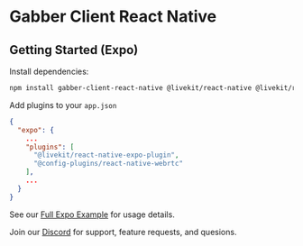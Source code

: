# Gabber Client React Native

## Getting Started (Expo)


Install dependencies:

```bash
npm install gabber-client-react-native @livekit/react-native @livekit/react-native-expo-plugin @livekit/react-native-webrtc @config-plugins/react-native-webrtc
```

Add plugins to your `app.json`

```json
{
  "expo": {
    ...
    "plugins": [
      "@livekit/react-native-expo-plugin",
      "@config-plugins/react-native-webrtc"
    ],
    ...
  }
}
```

See our [Full Expo Example](https://github.com/gabber-dev/example-react-native-expo/tree/main) for usage details.

Join our [Discord](https://discord.gg/kHuuscKA) for support, feature requests, and quesions.